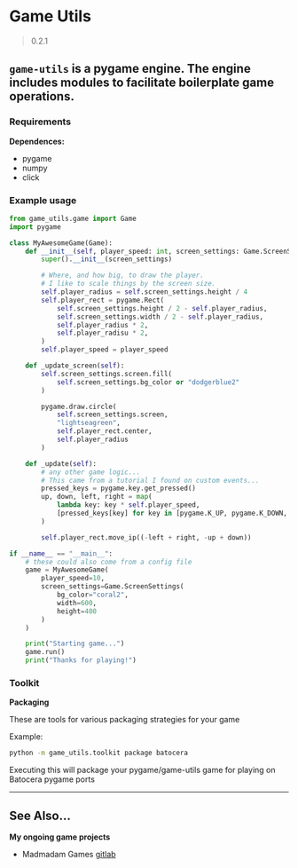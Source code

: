 # Game Utils

>0.2.1

## `game-utils` is a pygame engine.  The engine includes modules to facilitate boilerplate game operations. 

### Requirements

**Dependences:**
- pygame
- numpy
- click

### Example usage

```python
from game_utils.game import Game
import pygame

class MyAwesomeGame(Game):
    def __init__(self, player_speed: int, screen_settings: Game.ScreenSettings):
        super().__init__(screen_settings)

        # Where, and how big, to draw the player.
        # I like to scale things by the screen size.
        self.player_radius = self.screen_settings.height / 4
        self.player_rect = pygame.Rect(
            self.screen_settings.height / 2 - self.player_radius,
            self.screen_settings.width / 2 - self.player_radius,
            self.player_radius * 2,
            self.player_radisu * 2,
        )
        self.player_speed = player_speed

    def _update_screen(self):
        self.screen_settings.screen.fill(
            self.screen_settings.bg_color or "dodgerblue2"
        )

        pygame.draw.circle(
            self.screen_settings.screen,
            "lightseagreen",
            self.player_rect.center,
            self.player_radius
        )

    def _update(self):
        # any other game logic...
        # This came from a tutorial I found on custom events...
        pressed_keys = pygame.key.get_pressed()
        up, down, left, right = map(
            lambda key: key * self.player_speed,
            [pressed_keys[key] for key in [pygame.K_UP, pygame.K_DOWN, pygame.K_LEFT, pygame.K_RIGHT]] 
        )

        self.player_rect.move_ip((-left + right, -up + down))

if __name__ == "__main__":
    # these could also come from a config file
    game = MyAwesomeGame(
        player_speed=10,
        screen_settings=Game.ScreenSettings(
            bg_color="coral2",
            width=600,
            height=400
        )
    )

    print("Starting game...")
    game.run()
    print("Thanks for playing!")
```

### Toolkit

**Packaging**

These are tools for various packaging strategies for your game

Example:

```bash
python -m game_utils.toolkit package batocera
```

Executing this will package your pygame/game-utils game for playing on Batocera pygame ports

---

## See Also...

<p><b>My ongoing game projects</b></p>

- Madmadam Games [gitlab](https://gitlab.com/madmadam/games)
